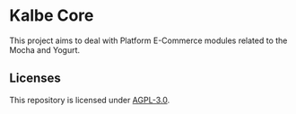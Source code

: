 <!-- /!\ do not modify above this line -->

# Kalbe Core

This project aims to deal with Platform E-Commerce modules related to the Mocha and Yogurt.

<!-- /!\ do not modify below this line -->


## Licenses

This repository is licensed under [AGPL-3.0](LICENSE).
